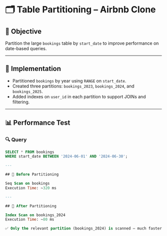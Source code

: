 # 🗂️ Table Partitioning – Airbnb Clone

## 📌 Objective
Partition the large `bookings` table by `start_date` to improve performance on date-based queries.

---

## 🧱 Implementation

- Partitioned `bookings` by year using `RANGE` on `start_date`.
- Created three partitions: `bookings_2023`, `bookings_2024`, and `bookings_2025`.
- Added indexes on `user_id` in each partition to support JOINs and filtering.

---

## 📊 Performance Test

### 🔍 Query
```sql
SELECT * FROM bookings
WHERE start_date BETWEEN '2024-06-01' AND '2024-06-30';

---

## 🐢 Before Partitioning

Seq Scan on bookings
Execution Time: ~320 ms

---

## 🚀 After Partitioning

Index Scan on bookings_2024
Execution Time: ~80 ms

✅ Only the relevant partition (bookings_2024) is scanned — much faster!